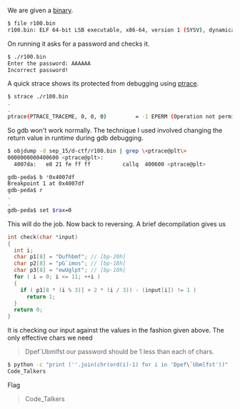 [](ctf=defcamp-quals-2015)
[](type=exploit)
[](tags=shift-cipher)

We are given a [binary](../r100.bin).

```bash
$ file r100.bin 
r100.bin: ELF 64-bit LSB executable, x86-64, version 1 (SYSV), dynamically linked, interpreter /lib64/ld-linux-x86-64.so.2, for GNU/Linux 2.6.24, BuildID[sha1]=0f464824cc8ee321ef9a80a799c70b1b6aec8168, stripped
```
On running it asks for a password and checks it.

```bash
$ ./r100.bin 
Enter the password: AAAAAA
Incorrect password!
```

A quick strace shows its protected from debugging using [ptrace](https://en.wikipedia.org/wiki/Ptrace).

```bash
$ strace ./r100.bin 
.
.
ptrace(PTRACE_TRACEME, 0, 0, 0)         = -1 EPERM (Operation not permitted)
```
So gdb won't work normally. The technique I used involved changing the return value in runtime during gdb debugging.

```bash
$ objdump -d sep_15/d-ctf/r100.bin | grep \<ptrace@plt\>
0000000000400600 <ptrace@plt>:
  4007da:	e8 21 fe ff ff       	callq  400600 <ptrace@plt>
```
```bash
gdb-peda$ b *0x4007df
Breakpoint 1 at 0x4007df
gdb-peda$ r
.
.
gdb-peda$ set $rax=0
``` 
This will do the job. Now back to reversing.
A brief decompilation gives us 
```c
int check(char *input)
{
  int i;
  char p1[8] = "Dufhbmf"; // [bp-20h]
  char p2[8] = "pG`imos"; // [bp-18h]
  char p3[8] = "ewUglpt"; // [bp-10h]
  for ( i = 0; i <= 11; ++i )
  {
    if ( p1[8 * (i % 3)] + 2 * (i / 3)) - (input[i]) != 1 )
      return 1;
  }
  return 0;
}
```
It is checking our input against the values in the fashion given above. The only effective chars we need 
> Dpef`Ubmlfst 
our password should be 1 less than each of chars.
```bash
$ python -c "print (''.join(chr(ord(i)-1) for i in 'Dpef\`Ubmlfst'))"
Code_Talkers
```
Flag
> Code_Talkers